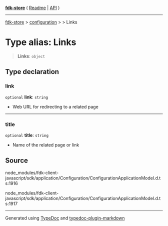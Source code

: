 [**fdk-store**](../../../README.md) ( [Readme](../../../README.md) \| [API](../../../API.md) )

---

[fdk-store](../../../API.md) > [configuration](../../README.md) > [<internal>](../README.md) > Links

# Type alias: Links

> **Links**: `object`

## Type declaration

### link

`optional` **link**: `string`

- Web URL for redirecting to a related page

---

### title

`optional` **title**: `string`

- Name of the related page or link

## Source

node_modules/fdk-client-javascript/sdk/application/Configuration/ConfigurationApplicationModel.d.ts:1916

node_modules/fdk-client-javascript/sdk/application/Configuration/ConfigurationApplicationModel.d.ts:1917

---

Generated using [TypeDoc](https://typedoc.org/) and [typedoc-plugin-markdown](https://www.npmjs.com/package/typedoc-plugin-markdown)
